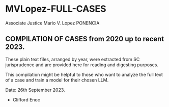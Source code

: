 # MVLopez-FULL-CASES
Associate Justice Mario V. Lopez PONENCIA

## COMPILATION OF CASES from 2020 up to recent 2023.

These plain text files, arranged by year, were extracted from SC jurisprudence and are provided here for reading and digesting purposes.

This compilation might be helpful to those who want to analyze the full text of a case and train a model for their chosen LLM.

Date: 26th September 2023.

- Clifford Enoc
